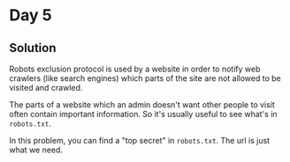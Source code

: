 # Day 5

## Solution
Robots exclusion protocol is used by a website in order to notify web crawlers (like search engines) which parts of the site are not allowed to be visited and crawled.

The parts of a website which an admin doesn't want other people to visit often contain important information. So it's usually useful to see what's in `robots.txt`.

In this problem, you can find a "top secret" in `robots.txt`. The url is just what we need.
